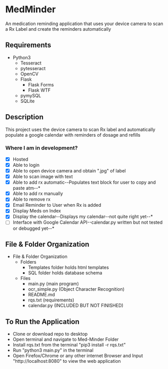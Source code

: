 # MedMinder
An medication reminding application that uses your device camera to scan a Rx Label and create the reminders automatically
## Requirements
- Python3
	- Tesseract
	- pytesseract
	- OpenCV
	- Flask
		- Flask Forms
		- Flask WTF
	- pymySQL
	- SQLite
## Description
This project uses the device camera to scan Rx label and automatically populate a google calendar with reminders of dosage and refills
### Where I am in development?
- [x] Hosted 
- [x] Able to login
- [x] Able to open device camera and obtain ".jpg" of label
- [x] Able to scan image with text
- [x] Able to add rx automatic--Populates text block for user to copy and paste atm--*
- [x] Able to add rx manually
- [x] Able to remove rx
- [x] Email Reminder to User when Rx is added
- [x] Display Meds on Index
- [x] Display the calendar--Displays my calendar--not quite right yet--*
- [ ] Interface with Google Calendar API--calendar.py written but not tested or debugged yet--*
## File & Folder Organization
- File & Folder Organization
	- Folders
		- Templates folder holds html templates
		- SQL folder holds database schema
	- Files
		- main.py (main program)
		- ocr_simple.py (Object Character Recognition)
		- README.md
		- rqs.txt (requirements)
		- calendar.py (INCLUDED BUT NOT FINISHED)
		
## To Run the Application
- Clone or download repo to desktop
- Open terminal and navigate to Med-Minder Folder
- Install rqs.txt from the terminal "pip3 install -r rqs.txt"
- Run "python3 main.py" in the terminal
- Open Firefox/Chrome or any other internet Browser and Input "http://localhost:8080" to view the web application
